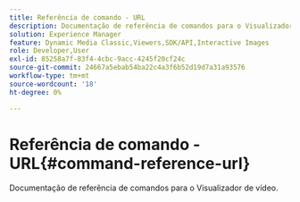 ```yaml
---
title: Referência de comando - URL
description: Documentação de referência de comandos para o Visualizador de vídeo.
solution: Experience Manager
feature: Dynamic Media Classic,Viewers,SDK/API,Interactive Images
role: Developer,User
exl-id: 85258a7f-83f4-4cbc-9acc-4245f20cf24c
source-git-commit: 24667a5ebab54ba22c4a3f6b52d19d7a31a93576
workflow-type: tm+mt
source-wordcount: '18'
ht-degree: 0%

---
```


# Referência de comando - URL{#command-reference-url}

Documentação de referência de comandos para o Visualizador de vídeo.
